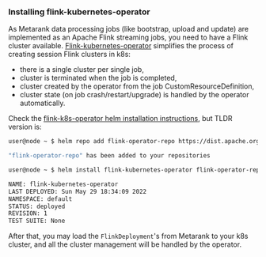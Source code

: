 ### Installing flink-kubernetes-operator

As Metarank data processing jobs (like bootstrap, upload and update) are implemented as an Apache
Flink streaming jobs, you need to have a Flink cluster available.
[Flink-kubernetes-operator](https://nightlies.apache.org/flink/flink-kubernetes-operator-docs-main/docs/concepts/overview/)
simplifies the process of creating session Flink clusters in k8s:
* there is a single cluster per single job,
* cluster is terminated when the job is completed,
* cluster created by the operator from the job CustomResourceDefinition,
* cluster state (on job crash/restart/upgrade) is handled by the operator automatically.

Check the [flink-k8s-operator helm installation instructions](https://nightlies.apache.org/flink/flink-kubernetes-operator-docs-main/docs/operations/helm/),
but TLDR version is:
```bash
user@node ~ $ helm repo add flink-operator-repo https://dist.apache.org/repos/dist/release/flink/flink-kubernetes-operator-1.0.0/

"flink-operator-repo" has been added to your repositories

user@node ~ $ helm install flink-kubernetes-operator flink-operator-repo/flink-kubernetes-operator

NAME: flink-kubernetes-operator
LAST DEPLOYED: Sun May 29 18:34:09 2022
NAMESPACE: default
STATUS: deployed
REVISION: 1
TEST SUITE: None
```

After that, you may load the `FlinkDeployment`'s from Metarank to your k8s cluster, and all the cluster
management will be handled by the operator.